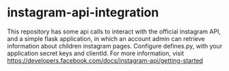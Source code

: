 # instagram-api-integration
This repository has some api calls to interact with the official instagram API, and a simple flask application, in which an account admin can retrieve information about children instagram pages.
Configure defines.py, with your application secret keys and clientId. For more information, visit https://developers.facebook.com/docs/instagram-api/getting-started
